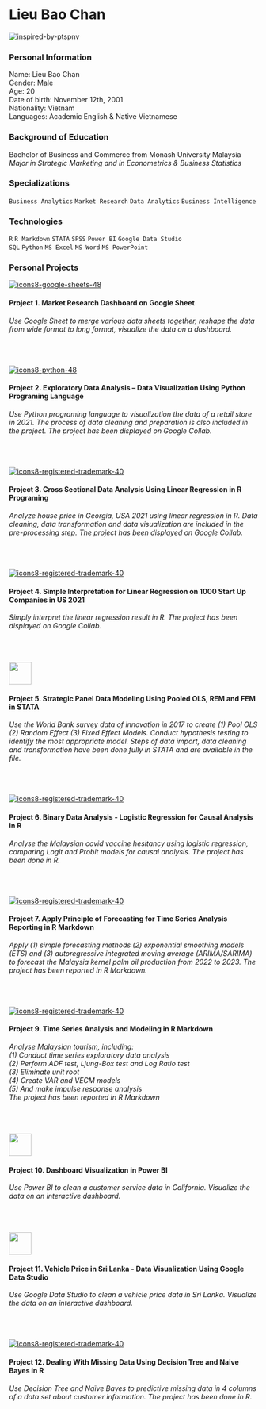 # Lieu Bao Chan
![inspired-by-ptspnv](https://user-images.githubusercontent.com/93008487/190486715-755d4efd-1c01-41eb-89f2-ebd565f3bc1d.svg)

### Personal Information
Name: Lieu Bao Chan <br />
Gender: Male <br/>
Age: 20 <br/> 
Date of birth: November 12th, 2001 <br/>
Nationality: Vietnam <br/>
Languages: Academic English & Native Vietnamese <br/>

### Background of Education
Bachelor of Business and Commerce from Monash University Malaysia <br />
*Major in Strategic Marketing and in Econometrics & Business Statistics*

### Specializations
`Business Analytics` `Market Research` `Data Analytics` `Business Intelligence`

### Technologies 
`R` `R Markdown` `STATA` `SPSS` `Power BI` `Google Data Studio` <br />
`SQL` `Python` `MS Excel` `MS Word` `MS PowerPoint`


### Personal Projects 

[![icons8-google-sheets-48](https://user-images.githubusercontent.com/93008487/190491147-9ca1bec3-5f69-4e58-87a4-4f6c2a98efe6.png)](https://drive.google.com/drive/folders/1VpkT7wEl68jPPm1L6jVxnqYjqQIsSlFX?usp=sharing)


#### Project 1. Market Research Dashboard on Google Sheet <BR />
*Use Google Sheet to merge various data sheets together, reshape the data from wide format to long format, visualize the data on a dashboard.*
<br/>
<br/>
<br/>
<br/>



[![icons8-python-48](https://user-images.githubusercontent.com/93008487/190493832-b90cfe58-a881-461e-839d-0c2a5c5265be.png)](https://drive.google.com/drive/folders/1mPIJNyfY_mYQxsAX6MiBqgmo1wfUdNnf?usp=sharing)

#### Project 2. Exploratory Data Analysis – Data Visualization Using Python Programing Language <BR />
*Use Python programing language to visualization the data of a retail store in 2021. The process of data cleaning and preparation is also included in the project. The project has been displayed on Google Collab.*
<br/>
<br/>
<br/>
<br/>


[![icons8-registered-trademark-40](https://user-images.githubusercontent.com/93008487/190495145-5ac60b59-8ee5-48af-9ca7-5b15d4a0168b.png)](https://drive.google.com/drive/folders/1SygSxp8NSuH5E-03VzTa0U21nawwSBmt?usp=sharing)

#### Project 3. Cross Sectional Data Analysis Using Linear Regression in R Programing <BR /> 
*Analyze house price in Georgia, USA 2021 using linear regression in R. Data cleaning, data transformation and data visualization are included in the pre-processing step. The project has been displayed on Google Collab.*
<br/>
<br/>
<br/>
<br/>


[![icons8-registered-trademark-40](https://user-images.githubusercontent.com/93008487/190495145-5ac60b59-8ee5-48af-9ca7-5b15d4a0168b.png)]([https://drive.google.com/drive/folders/1SygSxp8NSuH5E-03VzTa0U21nawwSBmt?usp=sharing](https://drive.google.com/drive/folders/1I27pGlfEUJsxsVfXYtvUA-I1dftNonh1?usp=sharing))

#### Project 4. Simple Interpretation for Linear Regression on 1000 Start Up Companies in US 2021 <BR/>
*Simply interpret the linear regression result in R. The project has been displayed on Google Collab.*
<br/>
<br/>
<br/>
<br/>

<a href="https://drive.google.com/drive/folders/1TFjjjHHTUru6AluMFRloRjjGsqELLdS5?usp=sharing"><img src="https://user-images.githubusercontent.com/93008487/190499026-3b70cb87-21b6-487f-9091-76c53161188b.png" width="45"  height = "45"></a>


#### Project 5. Strategic Panel Data Modeling Using Pooled OLS, REM and FEM in STATA <BR />
*Use the World Bank survey data of innovation in 2017 to create (1) Pool OLS (2) Random Effect (3) Fixed Effect Models. Conduct hypothesis testing to identify the most appropriate model. Steps of data import, data cleaning and transformation have been done fully in STATA and are available in the file.*
<br/>
<br/>
<br/>
<br/>


[![icons8-registered-trademark-40](https://user-images.githubusercontent.com/93008487/190495145-5ac60b59-8ee5-48af-9ca7-5b15d4a0168b.png)](https://drive.google.com/drive/folders/1TFjjjHHTUru6AluMFRloRjjGsqELLdS5?usp=sharing)

#### Project 6. Binary Data Analysis - Logistic Regression for Causal Analysis in R <BR />
*Analyse the Malaysian covid vaccine hesitancy using logistic regression, comparing Logit and Probit models for causal analysis. The project has been done in R.*
<br/>
<br/>
<br/>
<br/>


[![icons8-registered-trademark-40](https://user-images.githubusercontent.com/93008487/190495145-5ac60b59-8ee5-48af-9ca7-5b15d4a0168b.png)](https://drive.google.com/drive/folders/1VCIDcv4fkx54oOtqrtnAf5wka4XvjpXq?usp=sharing)

#### Project 7. Apply Principle of Forecasting for Time Series Analysis Reporting in R Markdown <BR />
*Apply (1) simple forecasting methods (2) exponential smoothing models (ETS) and (3) autoregressive integrated moving average (ARIMA/SARIMA) to forecast the Malaysia kernel palm oil production from 2022 to 2023. The project has been reported in R Markdown.*
<br/>
<br/>
<br/>
<br/>


[![icons8-registered-trademark-40](https://user-images.githubusercontent.com/93008487/190495145-5ac60b59-8ee5-48af-9ca7-5b15d4a0168b.png)](https://drive.google.com/drive/folders/1f4ufjWJfSHyFt5K5PoCSt2i9-QL9LSF-?usp=sharing)

#### Project 9. Time Series Analysis and Modeling in R Markdown <BR />
*Analyse Malaysian tourism, including: <BR /> 
 (1) Conduct time series exploratory data analysis <BR /> 
 (2) Perform ADF test, Ljung-Box test and Log Ratio test <BR /> 
 (3) Eliminate unit root  <BR />
 (4) Create VAR and VECM models <BR />
 (5) And make impulse response analysis <BR />
The project has been reported in R Markdown*
<br/>
<br/>
<br/>
<br/>


<a href ="https://drive.google.com/drive/folders/1CSkwR3TTq9KrbAu35fYMd_WPuY0TXocd?usp=sharing"><img src = "https://user-images.githubusercontent.com/93008487/190502325-5b722f20-6d5e-4522-bbb2-1bbe29c4e584.png" width = "45" height = "45"></a>

#### Project 10. Dashboard Visualization in Power BI <BR />
*Use Power BI to clean a customer service data in California. Visualize the data on an interactive dashboard.* 
<br/>
<br/>
<br/>
<br/>


<a href = "https://drive.google.com/drive/folders/1ZLS3AS26__z3TUtRhFUMoVhM4FSlNlw_?usp=sharing"><img src = "https://user-images.githubusercontent.com/93008487/190502325-5b722f20-6d5e-4522-bbb2-1bbe29c4e584.png" width = "45" height = "45"></a>

#### Project 11. Vehicle Price in Sri Lanka - Data Visualization Using Google Data Studio <BR />
*Use Google Data Studio to clean a vehicle price data in Sri Lanka. Visualize the data on an interactive dashboard.*
<br/>
<br/>
<br/>
<br/>

[![icons8-registered-trademark-40](https://user-images.githubusercontent.com/93008487/190495145-5ac60b59-8ee5-48af-9ca7-5b15d4a0168b.png)](https://drive.google.com/drive/folders/1XrVoeG7CVfAojydT2fqgQNhU0PiKQtZG?usp=sharing)

#### Project 12. Dealing With Missing Data Using Decision Tree and Naive Bayes in R <BR />
*Use Decision Tree and Naïve Bayes to predictive missing data in 4 columns of a data set about customer information. The project has been done in R.*











